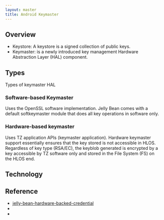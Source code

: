 ```yaml
---
layout: master
title: Android Keymaster
---
```


## Overview

- Keystore: A keystore is a signed collection of public keys.
- Keymaster: is a newly introduced key management Hardware Abstraction Layer (HAL)
 component.

## Types

Types of keymaster HAL

### Software-based Keymaster
Uses the OpenSSL software implementation. Jelly Bean comes
with a default softkeymaster module that does all key operations in software only.

### Hardware-based keymaster
Uses TZ application APIs (keymaster application). Hardware
keymaster support essentially ensures that the key stored is not accessible in HLOS.
Regardless of key type (RSA/EC), the keyblob generated is encrypted by a key accessible by
TZ software only and stored in the File System (FS) on the HLOS end.



## Technology

## Reference

* [jelly-bean-hardware-backed-credential](http://nelenkov.blogspot.com/2012/07/jelly-bean-hardware-backed-credential.html)
* 
* 


